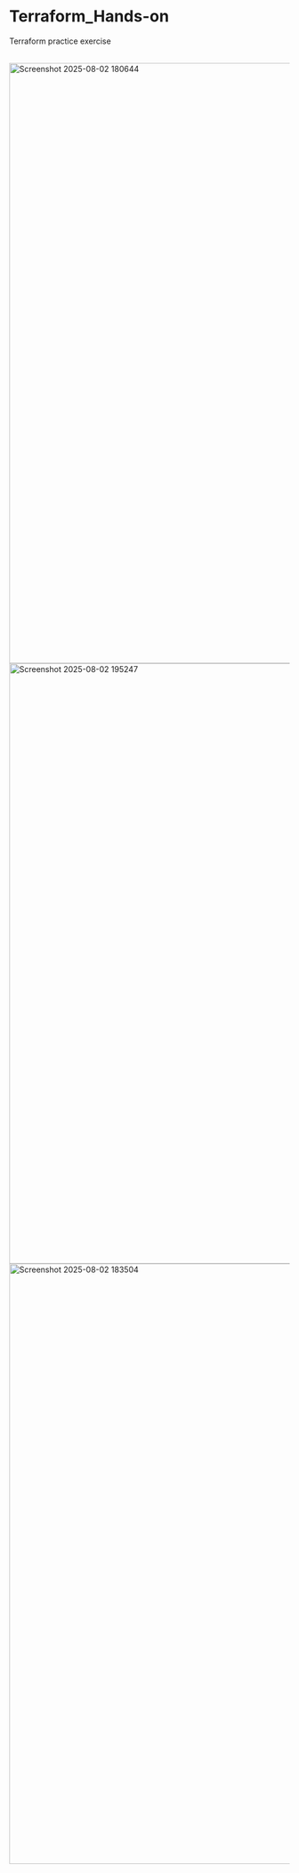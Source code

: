 # Terraform_Hands-on
Terraform practice exercise



<br>
<img width="1919" height="1079" alt="Screenshot 2025-08-02 180644" src="https://github.com/user-attachments/assets/23c1984f-02f8-4ceb-8837-c7731a7ab93e" />
<br>
<img width="1919" height="1079" alt="Screenshot 2025-08-02 195247" src="https://github.com/user-attachments/assets/093d189b-0853-4777-bb6b-c0d5bdfeedff" />
<br>
<img width="1918" height="1079" alt="Screenshot 2025-08-02 183504" src="https://github.com/user-attachments/assets/1e49b38e-7eca-4b90-bbd6-cd038a5b3b2c" />
